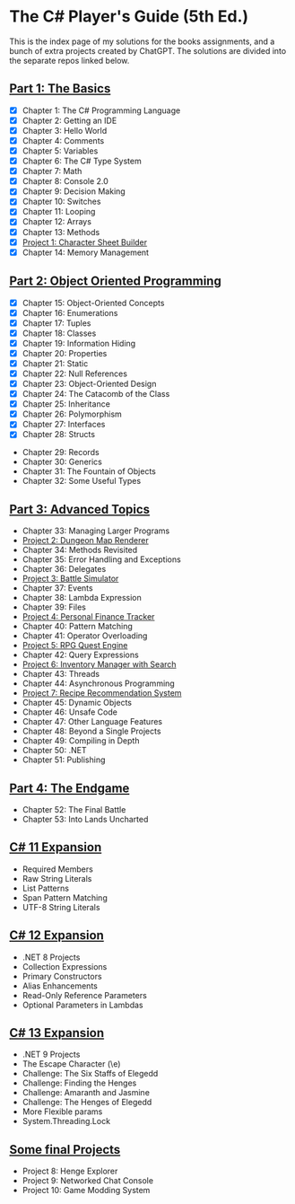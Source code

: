 # The C# Player's Guide (5th Ed.)

This is the index page of my solutions for the books assignments, and a bunch of extra projects created by ChatGPT.
The solutions are divided into the separate repos linked below.

## [Part 1: The Basics](https://github.com/stefankarlsson1230/The_CSharp_Players_Guide_1_The_Basics)
- [x] Chapter 1: The C# Programming Language
- [x] Chapter 2: Getting an IDE
- [x] Chapter 3: Hello World
- [x] Chapter 4: Comments
- [x] Chapter 5: Variables
- [x] Chapter 6: The C# Type System
- [x] Chapter 7: Math
- [x] Chapter 8: Console 2.0
- [x] Chapter 9: Decision Making
- [x] Chapter 10: Switches
- [x] Chapter 11: Looping
- [x] Chapter 12: Arrays
- [x] Chapter 13: Methods
- [x] [Project 1: Character Sheet Builder](https://github.com/stefankarlsson1230/The_CSharp_Players_Guide_Extra_Projects)
- [x] Chapter 14: Memory Management

## [Part 2: Object Oriented Programming](https://github.com/stefankarlsson1230/The_CSharp_Players_Guide_2_OOP)
- [x] Chapter 15: Object-Oriented Concepts
- [x] Chapter 16: Enumerations
- [x] Chapter 17: Tuples
- [x] Chapter 18: Classes
- [x] Chapter 19: Information Hiding
- [x] Chapter 20: Properties
- [x] Chapter 21: Static
- [x] Chapter 22: Null References
- [x] Chapter 23: Object-Oriented Design
- [x] Chapter 24: The Catacomb of the Class
- [x] Chapter 25: Inheritance
- [x] Chapter 26: Polymorphism
- [x] Chapter 27: Interfaces
- [x] Chapter 28: Structs
- Chapter 29: Records
- Chapter 30: Generics
- Chapter 31: The Fountain of Objects
- Chapter 32: Some Useful Types

## [Part 3: Advanced Topics](https://github.com/stefankarlsson1230/The_CSharp_Players_Guide_3_Advanced_Topics)
- Chapter 33: Managing Larger Programs
- [Project 2: Dungeon Map Renderer](https://github.com/stefankarlsson1230/The_CSharp_Players_Guide_Extra_Projects)
- Chapter 34: Methods Revisited
- Chapter 35: Error Handling and Exceptions
- Chapter 36: Delegates
- [Project 3: Battle Simulator](https://github.com/stefankarlsson1230/The_CSharp_Players_Guide_Extra_Projects)
- Chapter 37: Events
- Chapter 38: Lambda Expression
- Chapter 39: Files
- [Project 4: Personal Finance Tracker](https://github.com/stefankarlsson1230/The_CSharp_Players_Guide_Extra_Projects)
- Chapter 40: Pattern Matching
- Chapter 41: Operator Overloading
- [Project 5: RPG Quest Engine](https://github.com/stefankarlsson1230/The_CSharp_Players_Guide_Extra_Projects)
- Chapter 42: Query Expressions
- [Project 6: Inventory Manager with Search](https://github.com/stefankarlsson1230/The_CSharp_Players_Guide_Extra_Projects)
- Chapter 43: Threads
- Chapter 44: Asynchronous Programming
- [Project 7: Recipe Recommendation System](https://github.com/stefankarlsson1230/The_CSharp_Players_Guide_Extra_Projects)
- Chapter 45: Dynamic Objects
- Chapter 46: Unsafe Code
- Chapter 47: Other Language Features
- Chapter 48: Beyond a Single Projects
- Chapter 49: Compiling in Depth
- Chapter 50: .NET
- Chapter 51: Publishing
 

## [Part 4: The Endgame](https://github.com/stefankarlsson1230/The_CSharp_Players_Guide_4_The_Endgame)
- Chapter 52: The Final Battle
- Chapter 53: Into Lands Uncharted

## [C# 11 Expansion](https://github.com/stefankarlsson1230/The_CSharp_Players_Guide_11_Expansion)
- Required Members
- Raw String Literals
- List Patterns
- Span Pattern Matching
- UTF-8 String Literals
  
## [C# 12 Expansion](https://github.com/stefankarlsson1230/The_CSharp_Players_Guide_12_Expansion)
- .NET 8 Projects
- Collection Expressions
- Primary Constructors
- Alias Enhancements
- Read-Only Reference Parameters
- Optional Parameters in Lambdas

## [C# 13 Expansion](https://github.com/stefankarlsson1230/The_CSharp_Players_Guide_13_Expansion)
- .NET 9 Projects
- The Escape Character (\e)
- Challenge: The Six Staffs of Elegedd
- Challenge: Finding the Henges
- Challenge: Amaranth and Jasmine
- Challenge: The Henges of Elegedd
- More Flexible params
- System.Threading.Lock

## [Some final Projects](https://github.com/stefankarlsson1230/The_CSharp_Players_Guide_Extra_Projects)

- Project 8: Henge Explorer
- Project 9: Networked Chat Console
- Project 10: Game Modding System

